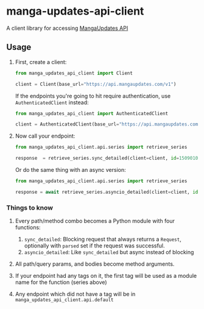 # manga-updates-api-client
A client library for accessing [MangaUpdates API](https://api.mangaupdates.com/)


## Usage
1. First, create a client:

    ```python
    from manga_updates_api_client import Client

    client = Client(base_url="https://api.mangaupdates.com/v1")
    ```

    If the endpoints you're going to hit require authentication, use `AuthenticatedClient` instead:

    ```python
    from manga_updates_api_client import AuthenticatedClient

    client = AuthenticatedClient(base_url="https://api.mangaupdates.com/v1", token="SuperSecretToken")
    ```

1. Now call your endpoint:

    ```python
    from manga_updates_api_client.api.series import retrieve_series

    response  = retrieve_series.sync_detailed(client=client, id=15090100540)
    ```

    Or do the same thing with an async version:

    ```python
    from manga_updates_api_client.api.series import retrieve_series

    response = await retrieve_series.asyncio_detailed(client=client, id=15090100540)
    ```

### Things to know
1. Every path/method combo becomes a Python module with four functions:
    1. `sync_detailed`: Blocking request that always returns a `Request`, optionally with `parsed` set if the request was successful.
    1. `asyncio_detailed`: Like `sync_detailed` but async instead of blocking

1. All path/query params, and bodies become method arguments.
1. If your endpoint had any tags on it, the first tag will be used as a module name for the function (series above)
1. Any endpoint which did not have a tag will be in `manga_updates_api_client.api.default`
